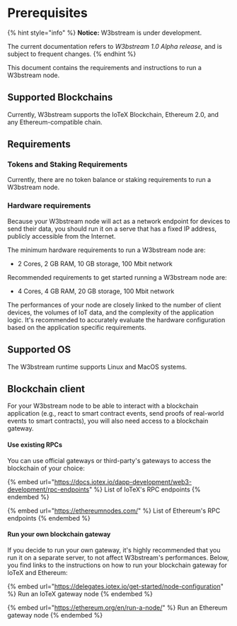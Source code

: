 # Prerequisites

{% hint style="info" %}
**Notice:** W3bstream is under development.&#x20;

The current documentation refers to _W3bstream 1.0 Alpha release,_ and is subject to frequent changes.
{% endhint %}

This document contains the requirements and instructions to run a W3bstream node.

## Supported Blockchains

Currently, W3bstream supports the IoTeX Blockchain, Ethereum 2.0, and any Ethereum-compatible chain.

## Requirements

### Tokens and Staking Requirements

Currently, there are no token balance or staking requirements to run a W3bstream node.

### Hardware requirements

Because your W3bstream node will act as a network endpoint for devices to send their data, you should run it on a serve that has a fixed IP address, publicly accessible from the Internet.

The minimum hardware requirements to run a W3bstream node are:

* 2 Cores, 2 GB RAM, 10 GB storage, 100 Mbit network

Recommended requirements to get started running a W3bstream node are:

* 4 Cores, 4 GB RAM, 20 GB storage, 100 Mbit network

The performances of your node are closely linked to the number of client devices, the volumes of IoT data, and the complexity of the application logic. It's recommended to  accurately evaluate the hardware configuration based on the application specific requirements.&#x20;

## Supported OS

The W3bstream runtime supports Linux and MacOS systems.&#x20;

## Blockchain client



For your W3bstream node to be able to interact with a blockchain application (e.g., react to smart contract events, send proofs of real-world events to smart contracts), you will also need access to a blockchain gateway.&#x20;

#### Use existing RPCs

You can use official gateways or third-party's gateways to access the blockchain of your choice:

{% embed url="https://docs.iotex.io/dapp-development/web3-development/rpc-endpoints" %}
List of IoTeX's RPC endpoints
{% endembed %}

{% embed url="https://ethereumnodes.com/" %}
List of Ethereum's RPC endpoints
{% endembed %}

#### Run your own blockchain gateway

If you decide to run your own gateway, it's highly recommended that you run it on a separate server, to not affect W3bstream's performances. Below, you find links to the instructions on how to run your blockchain gateway for IoTeX and Ethereum:

{% embed url="https://delegates.iotex.io/get-started/node-configuration" %}
Run an IoTeX gateway node
{% endembed %}

{% embed url="https://ethereum.org/en/run-a-node/" %}
Run an Ethereum gateway node
{% endembed %}
